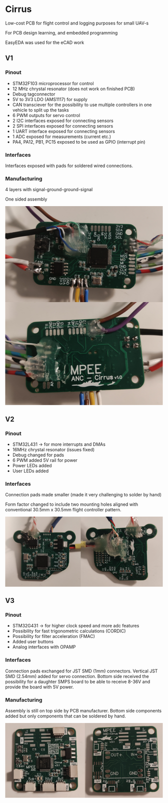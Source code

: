 # Cirrus
Low-cost PCB for flight control and logging purposes for small UAV-s

For PCB design learning, and embedded programming

EasyEDA was used for the eCAD work

## V1

### Pinout

- STM32F103 microprocessor for control
- 12 MHz chrystal resonator (does not work on finished PCB)
- Debug tagconnector
- 5V to 3V3 LDO (AMS1117) for supply
- CAN transciever for the possibility to use multiple controllers in one vehicle to split up the tasks
- 6 PWM outputs for servo control
- 2 I2C interfaces exposed for connecting sensors
- 2 SPI interfaces exposed for connecting sensors
- 1 UART interface exposed for connecting sensors
- 1 ADC exposed for measurements (current etc.)
- PA4, PA12, PB1, PC15 exposed to be used as GPIO (interrupt pin)

### Interfaces
Interfaces exposed with pads for soldered wired connections.

### Manufacturing
4 layers with signal-ground-ground-signal

One sided assembly

![PCB top and bottom](PCB.png "PCB top and bottom picture")


## V2

### Pinout

- STM32L431 -> for more interrupts and DMAs
- 16MHz chrystal resonator (issues fixed)
- Debug changed for pads
- 6 PWM added 5V rail for power
- Power LEDs added
- User LEDs added

### Interfaces
Connection pads made smaller (made it very challenging to solder by hand)

Form factor changed to include two mounting holes aligned with conventional 30.5mm x 30.5mm flight controller pattern.

![PCB top and bottom](PCB2.png "PCB top and bottom picture")


## V3

### Pinout

- STM32G431 -> for higher clock speed and more adc features
- Possibility for fast trigonometric calculations (CORDIC)
- Possibility for filter acceleration (FMAC)
- Added user buttons
- Analog interfaces with OPAMP

### Interfaces
Connection pads exchanged for JST SMD (1mm) connectors.
Vertical JST SMD (2.54mm) added for servo connection.
Bottom side received the possibility for a daughter SMPS board to be able to receive 8-36V and provide the board with 5V power.

### Manufacturing
Assembly is still on top side by PCB manufacturer. Bottom side components added but only components that can be soldered by hand.


![PCB top and bottom](PCB3.png "PCB top and bottom picture")